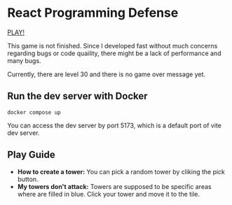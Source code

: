 # React Programming Defense

[PLAY!](https://programming-defense-hsk-kr.vercel.app/)

This game is not finished. Since I developed fast without much concerns regarding bugs or code quaility, there might be a lack of performance and many bugs.

Currently, there are level 30 and there is no game over message yet.

## Run the dev server with Docker

```properties
docker compose up
```

You can access the dev server by port 5173, which is a default port of vite dev server.

## Play Guide

- **How to create a tower:** You can pick a random tower by cliking the pick button.
- **My towers don't attack:** Towers are supposed to be specific areas where are filled in blue. Click your tower and move it to the tile.
